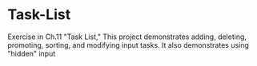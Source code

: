 # Task-List
Exercise in Ch.11 "Task List," This project demonstrates adding, deleting, promoting, sorting, and modifying input tasks. It also demonstrates using "hidden" input
